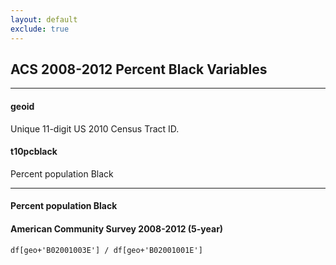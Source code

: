 ```yaml
---
layout: default
exclude: true
---
```


## ACS 2008-2012 Percent Black Variables

---

#### **geoid**
Unique 11-digit US 2010 Census Tract ID.


#### **t10pcblack**
Percent population Black

---
#### Percent population Black#### American Community Survey 2008-2012 (5-year)	df[geo+'B02001003E'] / df[geo+'B02001001E']